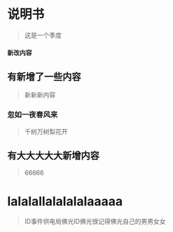 # 说明书
> 这是一个季度
#### 新改内容
## 有新增了一些内容
> 新新新内容
### 忽如一夜春风来
> 千树万树梨花开
## 有大大大大大新增内容
> 66666

# lalalallalalalalaaaaa

> ID事件供电局佛光ID佛光很记得佛光自己的男男女女

